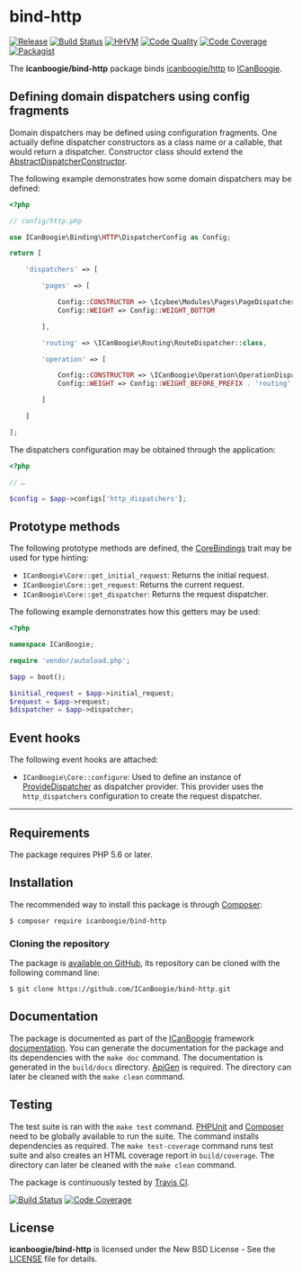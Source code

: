 # bind-http

[![Release](https://img.shields.io/packagist/v/icanboogie/bind-http.svg)](https://packagist.org/packages/icanboogie/bind-http)
[![Build Status](https://img.shields.io/travis/ICanBoogie/bind-http/master.svg)](http://travis-ci.org/ICanBoogie/bind-http)
[![HHVM](https://img.shields.io/hhvm/icanboogie/bind-http.svg)](http://hhvm.h4cc.de/package/icanboogie/bind-http)
[![Code Quality](https://img.shields.io/scrutinizer/g/ICanBoogie/bind-http/master.svg)](https://scrutinizer-ci.com/g/ICanBoogie/bind-http)
[![Code Coverage](https://img.shields.io/coveralls/ICanBoogie/bind-http/master.svg)](https://coveralls.io/r/ICanBoogie/bind-http)
[![Packagist](https://img.shields.io/packagist/dt/icanboogie/bind-http.svg)](https://packagist.org/packages/icanboogie/bind-http)

The **icanboogie/bind-http** package binds [icanboogie/http][] to [ICanBoogie][].




## Defining domain dispatchers using config fragments

Domain dispatchers may be defined using configuration fragments. One actually define dispatcher
constructors as a class name or a callable, that would return a dispatcher. Constructor class should
extend the [AbstractDispatcherConstructor][].

The following example demonstrates how some domain dispatchers may be defined:

```php
<?php

// config/http.php

use ICanBoogie\Binding\HTTP\DispatcherConfig as Config;

return [

	'dispatchers' => [

		'pages' => [

			Config::CONSTRUCTOR => \Icybee\Modules\Pages\PageDispatcher::class,
			Config::WEIGHT => Config::WEIGHT_BOTTOM

		],

		'routing' => \ICanBoogie\Routing\RouteDispatcher::class,

		'operation' => [

			Config::CONSTRUCTOR => \ICanBoogie\Operation\OperationDispatcher::class,
			Config::WEIGHT => Config::WEIGHT_BEFORE_PREFIX . 'routing'

		]

	]

];
```

The dispatchers configuration may be obtained through the application:

```php
<?php

// …

$config = $app->configs['http_dispatchers'];
```





## Prototype methods

The following prototype methods are defined, the [CoreBindings][] trait may be used for type
hinting:

- `ICanBoogie\Core::get_initial_request`: Returns the initial request.
- `ICanBoogie\Core::get_request`: Returns the current request.
- `ICanBoogie\Core::get_dispatcher`: Returns the request dispatcher.

The following example demonstrates how this getters may be used:

```php
<?php

namespace ICanBoogie;

require 'vendor/autoload.php';

$app = boot();

$initial_request = $app->initial_request;
$request = $app->request;
$dispatcher = $app->dispatcher;
```




## Event hooks

The following event hooks are attached:

- `ICanBoogie\Core::configure`: Used to define an instance of [ProvideDispatcher][] as dispatcher
provider. This provider uses the `http_dispatchers` configuration to create the request dispatcher.





----------





## Requirements

The package requires PHP 5.6 or later.





## Installation

The recommended way to install this package is through [Composer](http://getcomposer.org/):

```
$ composer require icanboogie/bind-http
```





### Cloning the repository

The package is [available on GitHub](https://github.com/ICanBoogie/bind-http), its repository can be
cloned with the following command line:

	$ git clone https://github.com/ICanBoogie/bind-http.git





## Documentation

The package is documented as part of the [ICanBoogie][] framework [documentation][]. You can
generate the documentation for the package and its dependencies with the `make doc` command. The
documentation is generated in the `build/docs` directory. [ApiGen](http://apigen.org/) is required.
The directory can later be cleaned with the `make clean` command.





## Testing

The test suite is ran with the `make test` command. [PHPUnit](https://phpunit.de/) and
[Composer](http://getcomposer.org/) need to be globally available to run the suite. The command
installs dependencies as required. The `make test-coverage` command runs test suite and also creates
an HTML coverage report in `build/coverage`. The directory can later be cleaned with the `make
clean` command.

The package is continuously tested by [Travis CI](http://about.travis-ci.org/).

[![Build Status](https://img.shields.io/travis/ICanBoogie/bind-http/master.svg)](http://travis-ci.org/ICanBoogie/bind-http)
[![Code Coverage](https://img.shields.io/coveralls/ICanBoogie/bind-http/master.svg)](https://coveralls.io/r/ICanBoogie/bind-http)





## License

**icanboogie/bind-http** is licensed under the New BSD License - See the [LICENSE](LICENSE) file for details.





[documentation]:                 http://api.icanboogie.org/bind-http/3.0/
[AbstractDispatcherConstructor]: http://api.icanboogie.org/bind-http/3.0/class-ICanBoogie.Binding.HTTP.AbstractDispatcherConstructor.html
[CoreBindings]:                  http://api.icanboogie.org/bind-http/3.0/class-ICanBoogie.Binding.HTTP.CoreBindings.html
[ProvideDispatcher]:             http://api.icanboogie.org/bind-http/3.0/class-ICanBoogie.Binding.HTTP.ProvideDispatcher.html
[ICanBoogie]:                    https://github.com/ICanBoogie/ICanBoogie
[icanboogie/http]:               https://github.com/ICanBoogie/HTTP
